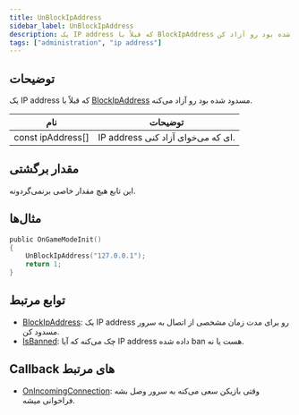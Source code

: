 ```yaml
---
title: UnBlockIpAddress
sidebar_label: UnBlockIpAddress
description: یک IP address که قبلاً با BlockIpAddress مسدود شده بود رو آزاد کن.
tags: ["administration", "ip address"]
---
```


## توضیحات

یک IP address که قبلاً با [BlockIpAddress](BlockIpAddress) مسدود شده بود رو آزاد می‌کنه.

| نام               | توضیحات                |
| ----------------- | -------------------------- |
| const ipAddress[] | IP address ای که می‌خوای آزاد کنی. |

## مقدار برگشتی

این تابع هیچ مقدار خاصی برنمی‌گردونه.

## مثال‌ها

```c
public OnGameModeInit()
{
    UnBlockIpAddress("127.0.0.1");
    return 1;
}
```

## توابع مرتبط

- [BlockIpAddress](BlockIpAddress): یک IP address رو برای مدت زمان مشخصی از اتصال به سرور مسدود کن.
- [IsBanned](IsBanned): چک می‌کنه که آیا IP address داده شده ban هست یا نه.

## Callback های مرتبط

- [OnIncomingConnection](../callbacks/OnIncomingConnection): وقتی بازیکن سعی می‌کنه به سرور وصل بشه فراخوانی میشه.
